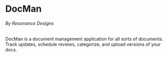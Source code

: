 # DocMan

###### By Resonance Designs

DocMan is a document management application for all sorts of documents. Track updates, schedule reviews, categorize, and upload versions of your docs.